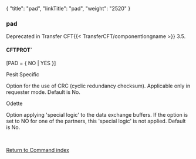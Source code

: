 {
    "title": "pad",
    "linkTitle": "pad",
    "weight": "2520"
}<span id="pad"></span>

### pad

Deprecated in Transfer CFT{{< TransferCFT/componentlongname  >}} 3.5.

#### CFTPROT`

\[PAD = { NO | YES }\]

Pesit Specific

Option for the use of CRC (cyclic redundancy checksum). Applicable only
in requester mode. Default is No.

Odette

Option applying 'special logic' to the data exchange buffers. If the
option is set to NO for one of the partners, this 'special logic' is not
applied. Default is No.

 

[Return to Command index](../../)
